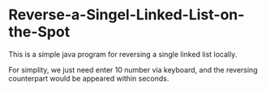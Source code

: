 # Reverse-a-Singel-Linked-List-on-the-Spot
This is a simple java program for reversing a single linked list locally.

For simplity, we just need enter 10 number via keyboard, and the reversing counterpart would be appeared within seconds.

